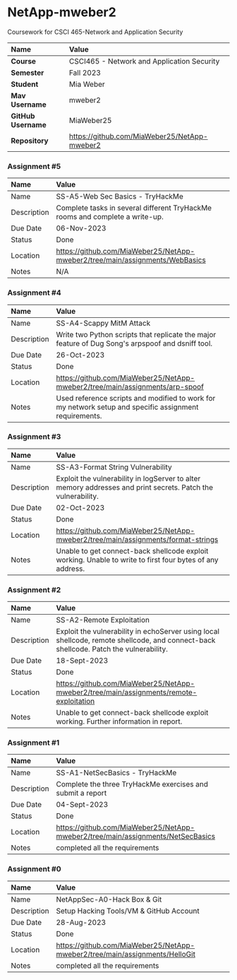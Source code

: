 # NetApp-mweber2
Coursework for CSCI 465-Network and Application Security

| Name | Value |
|:---|:---|
| **Course** | CSCI465 - Network and Application Security |
| **Semester** | Fall 2023 |
| **Student** | Mia Weber |
| **Mav Username**            | mweber2 |
| **GitHub Username**         | MiaWeber25 |
| **Repository**          | https://github.com/MiaWeber25/NetApp-mweber2 |


### Assignment #5

| Name | Value |
| :--- | :--- |
| Name | SS-A5-Web Sec Basics - TryHackMe |
| Description | Complete tasks in several different TryHackMe rooms and complete a write-up. |
| Due Date | 06-Nov-2023 |
| Status | Done |
| Location | https://github.com/MiaWeber25/NetApp-mweber2/tree/main/assignments/WebBasics |
| Notes | N/A  |

### Assignment #4

| Name | Value |
| :--- | :--- |
| Name | SS-A4-Scappy MitM Attack |
| Description | Write two Python scripts that replicate the major feature of Dug Song's arpspoof and dsniff tool. |
| Due Date | 26-Oct-2023 |
| Status | Done |
| Location | https://github.com/MiaWeber25/NetApp-mweber2/tree/main/assignments/arp-spoof |
| Notes | Used reference scripts and modified to work for my network setup and specific assignment requirements.  |

### Assignment #3

| Name | Value |
| :--- | :--- |
| Name | SS-A3-Format String Vulnerability |
| Description | Exploit the vulnerability in logServer to alter memory addresses and print secrets. Patch the vulnerability. |
| Due Date | 02-Oct-2023 |
| Status | Done |
| Location | https://github.com/MiaWeber25/NetApp-mweber2/tree/main/assignments/format-strings |
| Notes | Unable to get connect-back shellcode exploit working. Unable to write to first four bytes of any address. |

### Assignment #2

| Name | Value |
| :--- | :--- |
| Name | SS-A2-Remote Exploitation |
| Description | Exploit the vulnerability in echoServer using local shellcode, remote shellcode, and connect-back shellcode. Patch the vulnerability. |
| Due Date | 18-Sept-2023 |
| Status | Done |
| Location | https://github.com/MiaWeber25/NetApp-mweber2/tree/main/assignments/remote-exploitation |
| Notes | Unable to get connect-back shellcode exploit working. Further information in report. |

### Assignment #1

| Name | Value |
| :--- | :--- |
| Name | SS-A1-NetSecBasics - TryHackMe |
| Description | Complete the three TryHackMe exercises and submit a report |
| Due Date | 04-Sept-2023 |
| Status | Done |
| Location | https://github.com/MiaWeber25/NetApp-mweber2/tree/main/assignments/NetSecBasics |
| Notes | completed all the requirements |


### Assignment #0

| Name | Value |
| :--- | :--- |
| Name | NetAppSec-A0-Hack Box & Git |
| Description | Setup Hacking Tools/VM & GitHub Account |
| Due Date | 28-Aug-2023 |
| Status | Done |
| Location | https://github.com/MiaWeber25/NetApp-mweber2/tree/main/assignments/HelloGit |
| Notes | completed all the requirements |
